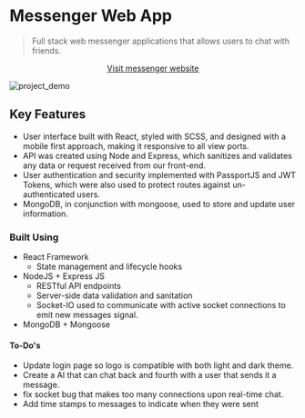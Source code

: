 # Messenger Web App

> Full stack web messenger applications that allows users to chat with friends.

<div align="center">

[Visit messenger website](http://rcamach7.github.io/messenger/)
</div>

![project_demo](https://res.cloudinary.com/de2ymful4/image/upload/v1649988013/main-portfolio/projects/messenger_kohrka.png)

## Key Features

- User interface built with React, styled with SCSS, and designed with a mobile first approach, making it responsive to all view ports.
- API was created using Node and Express, which sanitizes and validates any data or request received from our front-end.
- User authentication and security implemented with PassportJS and JWT Tokens, which were also used to protect routes against un-authenticated users.
- MongoDB, in conjunction with mongoose, used to store and update user information.


### Built Using

- React Framework
  - State management and lifecycle hooks
- NodeJS + Express JS
  - RESTful API endpoints
  - Server-side data validation and sanitation
  - Socket-IO used to communicate with active socket connections to emit new messages signal.
- MongoDB + Mongoose

#### To-Do's

- Update login page so logo is compatible with both light and dark theme.
- Create a AI that can chat back and fourth with a user that sends it a message.
- fix socket bug that makes too many connections upon real-time chat.
- Add time stamps to messages to indicate when they were sent